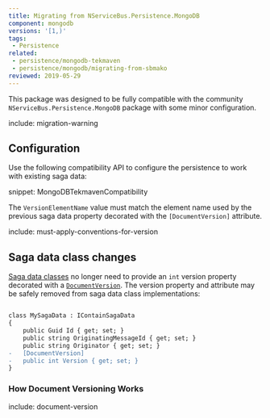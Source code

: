 ```yaml
---
title: Migrating from NServiceBus.Persistence.MongoDB
component: mongodb
versions: '[1,)'
tags:
 - Persistence
related:
 - persistence/mongodb-tekmaven
 - persistence/mongodb/migrating-from-sbmako
reviewed: 2019-05-29
---
```


This package was designed to be fully compatible with the community `NServiceBus.Persistence.MongoDB` package with some minor configuration.

include: migration-warning

## Configuration

Use the following compatibility API to configure the persistence to work with existing saga data:

snippet: MongoDBTekmavenCompatibility

The `VersionElementName` value must match the element name used by the previous saga data property decorated with the `[DocumentVersion]` attribute.

include: must-apply-conventions-for-version

## Saga data class changes

[Saga data classes](/nservicebus/sagas/#long-running-means-stateful) no longer need to provide an `int` version property decorated with a [`DocumentVersion`](/persistence/mongodb-tekmaven/#saga-definition-guideline). The version property and attribute may be safely removed from saga data class implementations:

```diff

class MySagaData : IContainSagaData
{
	public Guid Id { get; set; }
	public string OriginatingMessageId { get; set; }
	public string Originator { get; set; }
-   [DocumentVersion]
-   public int Version { get; set; }
}

```

### How Document Versioning Works

include: document-version
